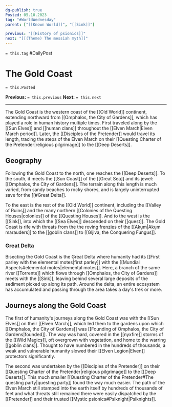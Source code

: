 ```yaml
---
dg-publish: true
Posted: 05.10.2023
tag: "#WorldWednesday"
parent: ["[[Known World]]", "[[Sink]]"]

previous: "[[History of psionics]]"
next: "[[(Theme) The messiah myth]]"
---
```

`= this.tag` #DailyPost 
# The Gold Coast
`= this.Posted`

**Previous:** `= this.previous`
**Next:** `= this.next`

---

The Gold Coast is the western coast of the [[Old World]] continent, extending northward from [[Omphalos, the City of Gardens]], which has played a role in human history multiple times. First traveled along by the [[Sun Elves]] and [[human clans]] throughout the [[Elven March|Elven March period]]. Later, the [[Disciples of the Pretender]] would travel its length, tracing the steps of the Elven March on their [[Questing Charter of the Pretender|religious pilgrimage]] to the [[Deep Deserts]].

## Geography

Following the Gold Coast to the north, one reaches the [[Deep Deserts]]. To the south, it meets the [[Sun Coast]] of the [[Great Sea]] and its jewel: [[Omphalos, the City of Gardens]]. The terrain along this length is much varied, from sandy beaches to rocky shores, and is largely uninterrupted save for the [[#Great Delta]].

To the east is the rest of the [[Old World]] continent, including the [[Valley of Ruins]] and the many northern [[Colonies of the Questing Houses|colonies]] of the [[Questing Houses]]. And to the west is the [[Sink]], into which the [[Sea Elves]] descended on their [[quest]]. The Gold Coast is rife with threats from the  the roving frenzies of the [[Akụm|Akụm marauders]] to the [[goblin clans]] to [[Gljiva, the Conquering Fungus]].

### Great Delta

Bisecting the Gold Coast is the Great Delta where humanity had its [[First parley with the elemental motes|first parley]] with the [[Mundial Aspects#elemental motes|elemental motes]]. Here, a branch of the same river [[Torrente]] which flows through [[Omphalos, the City of Gardens]] meets with the [[Sink]], leaving behind several large deposits of the sediment picked up along its path. Around the delta, an entire ecosystem has accumulated and passing through the area takes a day's trek or more.

## Journeys along the Gold Coast

The first of humanity's journeys along the Gold Coast was with the [[Sun Elves]] on their [[Elven March]], which led them to the gardens upon which [[Omphalos, the City of Gardens]] was [[Founding of Omphalos, the City of Gardens|founded]]. The way was hard, covered in the [[nyxfire]] storms of the [[Wild Magics]], oft overgrown with vegetation, and home to the warring [[goblin clans]]. Thought to have numbered in the hundreds of thousands, a weak and vulnerable humanity slowed their [[Elven Legion|Elven]] protectors significantly.

The second was undertaken by the [[Disciples of the Pretender]] on their [[Questing Charter of the Pretender|religious pilgrimage]] to the [[Deep Deserts]]. This much smaller [[Questing Charter of the Pretender#The questing party|questing party]] found the way much easier. The path of the Elven March still stamped into the earth itself by hundreds of thousands of feet and what threats still remained there were easily dispatched by the [[Pretender]] and their trusted [[Mystic psionics#Psiknight|Psiknights]].